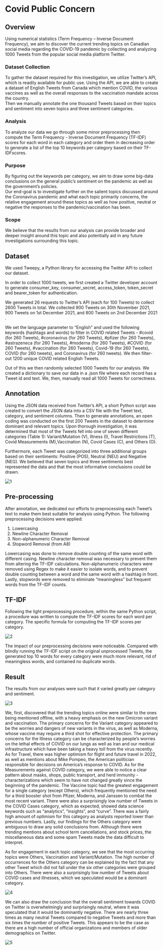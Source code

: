 # Covid Public Concern

## Overview  
Using numerical statistics (Term Frequency – Inverse Document Frequency), we aim to discover the current trending topics on Canadian social media regarding the COVID-19 pandemic by collecting and analyzing 1000 Tweets from the popular social media platform Twitter.  

### Dataset Collection 
To gather the dataset required for this investigation, we utilize Twitter’s API, which is readily available for public use. Using the API, we are able to create a dataset of English Tweets from Canada which mention COVID, the various vaccines as well as the overall responses to the vaccination mandate across the country.  
Then we manually annotate the one thousand Tweets based on their topics and sentiment into seven topics and three sentiment categories.  

### Analysis  
To analyze our data we go through some minor preprocessing then compute the Term Frequency - Inverse Document Frequency (TF-IDF) scores for each word in each category and order them in decreasing order to generate a list of the top 10 keywords per category based on their TF-IDFscores.  

### Purpose 
By figuring out the keywords per category, we aim to draw some big-data conclusions on the general public’s sentiment on the pandemic as well as the government’s policies.  
Our end-goal is to investigate further on the salient topics discussed around the Coronavirus pandemic and what each topic primarily concerns, the relative engagement around these topics as well as how positive, neutral or negative the responses to the pandemic/vaccination has been.  

### Scope 
We believe that the results from our analysis can provide broader and deeper insight around this topic and also potentially aid in any future investigations surrounding this topic. 

## Dataset 

We used Tweepy, a Python library for accessing the Twitter API to collect our dataset.  

In order to collect 1000 tweets, we first created a Twitter developer account to generate consumer_key, consumer_secret, access_token, token_secret and bearer_token for authentication.  

We generated 26 requests to Twitter’s API (each for 100 Tweets) to collect 2600 Tweets in total. We collected 900 Tweets on 30th November 2021, 900 Tweets on 1st December 2021, and 800 Tweets on 2nd December 2021 . 

We set the language parameter to “English” and used the following keywords (hashtags and words) to filter in COVID related Tweets - #covid (for 260 Tweets), #coronavirus (for 260 Tweets), #pfizer (for 260 Tweets), #astrazeneca (for 260 Tweets), #moderna (for 260 Tweets), #COVID (for 260 Tweets), #vaccination (for 260 Tweets), Covid-19 (for 260 Tweets), COVID (for 260 tweets), and Coronavirus (for 260 tweets). We then filter-out 1200 unique COVID related English Tweets. 

Out of this we then randomly selected 1000 Tweets for our analysis. We created a dictionary to save our data in a .json file where each record has a Tweet id and text. We, then, manually read all 1000 Tweets for correctness. 

## Annotation 
Using the JSON data received from Twitter’s API, a short Python script was created to convert the JSON data into a CSV file with the Tweet text, category, and sentiment columns. Then to generate annotations, an open coding was conducted on the first 200 Tweets in the dataset to determine dominant and relevant topics. Upon thorough investigation, it was determined that most of the Tweets fell into one of seven different categories (Table 1): Variant/Mutation (V), Illness (I), Travel Restrictions (T), Covid Measurements (M),Vaccination (N), Covid Cases (C), and Others (O). 

Furthermore, each Tweet was categorized into three additional groups based on their sentiments: Positive (POS), Neutral (NEU) and Negative (NEG). We believed that seven topics and three sentiments best represented the data and that the most informative conclusions could be drawn. 

![1](https://github.com/Sagarnandeshwar/Covid_Public_Concern/blob/main/images/1.png)

## Pre-processing 
After annotation, we dedicated our efforts to preprocessing each Tweet’s text to make them best suitable for analysis using Python. The following preprocessing decisions were applied: 
1. Lowercasing 
2. Newline Character Removal 
3. Non-alphanumeric Character Removal 
4. Stopword Removal (from A8) 

Lowercasing was done to remove double counting of the same word with different casing. Newline character removal was necessary to prevent them from altering the TF-IDF calculations. Non-alphanumeric characters were removed using Regex to make it easier to isolate words, and to prevent double counting between a word and the same word with a hashtag in front. Lastly, stopwords were removed to eliminate “meaningless” but frequent words from the TF-IDF counts. 

## TF-IDF 
Following the light preprocessing procedure, within the same Python script, a procedure was written to compute the TF-IDF scores for each word per category. The specific formula for computing the TF-IDF scores per category. 

![2](https://github.com/Sagarnandeshwar/Covid_Public_Concern/blob/main/images/2.png)

The impact of our preprocessing decisions were noticeable. Compared with blindly running the TF-IDF script on the original unprocessed Tweets, the generated top 10 words for every category were much more relevant, rid of meaningless words, and contained no duplicate words. 

## Result

The results from our analyses were such that it varied greatly per category and sentiment. 

![3](https://github.com/Sagarnandeshwar/Covid_Public_Concern/blob/main/images/3.png)

We, first, discovered that the trending topics online were similar to the ones being mentioned offline, with a heavy emphasis on the new Omicron variant and vaccination. The primary concerns for the Variant category appeared to be the worries and dangers of new variants in the virus, as well as Moderna, whose vaccine may require a third shot for effective protection. The primary concerns for the Illness category can be characterized by people’s worries on the lethal effects of COVID on our lungs as well as Iran and our medical infrastructure which have been taking a heavy toll from
the virus recently. As for Travel, there was higher optimism for flight and future travel in 2022, as well as mentions about Mike Pompeo, the American politician responsible for decisions on America’s response to COVID. As for the Measurements against COVID category, we were able to notice a clear pattern about masks, shops, public transport, and herd immunity - characterizations which seem to have not changed greatly since the beginning of the pandemic. The Vaccine topic had the greatest engagement for a single category (except Others), which frequently mentioned the need for a third booster shot from Pfizer, Moderna, and Janssen to combat the most recent variant. There were also a surprisingly low number of Tweets in the COVID Cases category, which as expected, showed data science keywords such as “analytics”, “insights”, and “curve”. There was a fairly high amount of optimism for this category as analysts reported lower than previous numbers. Lastly, our findings for the Others category were ambiguous to draw any solid conclusions from. Although there were trending mentions about school term cancellations, and stock prices, the miscellaneous data and some spam Tweets made the data difficult to interpret.

As for engagement in each topic category, we see that the most occurring topics were Others, Vaccination and Variant/Mutation. The high number of occurrences for the Others category can be explained by the fact that any other Tweet which did not fall under the six other categories were grouped into Others. There were also a surprisingly low number of Tweets about COVID cases and illnesses, which we speculated would be a dominant category.

![4](https://github.com/Sagarnandeshwar/Covid_Public_Concern/blob/main/images/4.png)

We can also draw the conclusion that the overall sentiment towards COVID on Twitter is overwhelmingly and surprisingly neutral, where it was speculated that it would be dominantly negative. There are nearly three times as many neutral Tweets compared to negative Tweets and more than six times the number of positive Tweets. This appears to be the case as there are a high number of official organizations and members of older demographics on Twitter.

![5](https://github.com/Sagarnandeshwar/Covid_Public_Concern/blob/main/images/5.png)
